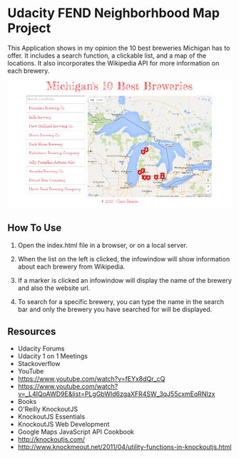 # Udacity FEND Neighborhbood Map Project

 This Application shows in my opinion the 10 best breweries Michigan has to offer.  It includes a search function, a clickable list, and a map of the locations.
 It also incorporates the Wikipedia API for more information on each brewery.


![Screenshot of Application](screenshot.png)


## How To Use

1. Open the index.html file in a browser, or on a local server.

2. When the list on the left is clicked, the infowindow will show information about each brewery from Wikipedia.

3. If a marker is clicked an infowindow will display the name of the brewery and also the website url.

4. To search for a specific brewery, you can type the name in the search bar and only the brewery you have searched for will be displayed.



## Resources

* Udacity Forums
* Udacity 1 on 1 Meetings
* Stackoverflow
* YouTube
 * https://www.youtube.com/watch?v=fEYx8dQr_cQ
 * https://www.youtube.com/watch?v=_L4IQoAWD9E&list=PLgGbWId6zgaXFR4SW_3qJ55cxmEqRNIzx
* Books
 * O'Reilly KnockoutJS
 * KnockoutJS Essentials
 * KnockoutJS Web Development
 * Google Maps JavaScript API Cookbook
* http://knockoutjs.com/
* http://www.knockmeout.net/2011/04/utility-functions-in-knockoutjs.html
